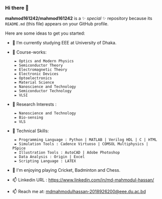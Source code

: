 ### Hi there 👋

**mahmod161242/mahmod161242** is a ✨ _special_ ✨ repository because its `README.md` (this file) appears on your GitHub profile.

Here are some ideas to get you started:

- 🔭 I’m currently studying EEE at University of Dhaka.
- 🌱 Course-works:
  
       ► Optics and Modern Physics
       ► Semiconductor Theory
       ► Electromagnetic Theory
       ► Electronic Devices
       ► Optoelectronics
       ► Material Science
       ► Nanoscience and Technology
       ► Semiconductor Technology
       ► VLSI

- 🌱 Research Interests :
  
       ► Nanoscience and Technology
       ► Bio-sensing
       ► VLS
  
- 🌱 Technical Skills: 

       ► Programming Language : Python | MATLAB | Verilog HDL | C | HTML
       ► Simulation Tools : Cadence Virtuoso | COMSOL Multiphysics | PSpice
       ► Illustration Tools : AutoCAD | Adobe Photoshop
       ► Data Analysis : Origin | Excel
       ► Scripting Language : LATEX
  
- 🔭 I'm enjoying playing Cricket, Badminton and Chess.
  
- 📫 Linkedin URL : https://www.linkedin.com/in/md-mahmodul-hassan/
- 📫 Reach me at: mdmahmodulhassan-2018926200@eee.du.ac.bd


